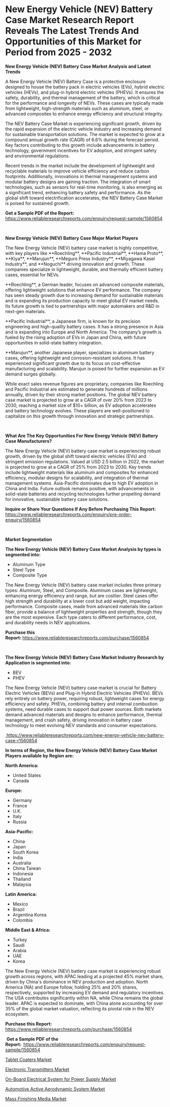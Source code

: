 <p><h1>New Energy Vehicle (NEV) Battery Case Market Research Report Reveals The Latest Trends And Opportunities of this Market for Period from 2025 - 2032</h1></p><p><strong>New Energy Vehicle (NEV) Battery Case Market Analysis and Latest Trends</strong></p>
<p><p>A New Energy Vehicle (NEV) Battery Case is a protective enclosure designed to house the battery pack in electric vehicles (EVs), hybrid electric vehicles (HEVs), and plug-in hybrid electric vehicles (PHEVs). It ensures the safety, durability, and thermal management of the battery, which is critical for the performance and longevity of NEVs. These cases are typically made from lightweight, high-strength materials such as aluminum, steel, or advanced composites to enhance energy efficiency and structural integrity.</p><p>The NEV Battery Case Market is experiencing significant growth, driven by the rapid expansion of the electric vehicle industry and increasing demand for sustainable transportation solutions. The market is expected to grow at a compound annual growth rate (CAGR) of 6.6% during the forecast period. Key factors contributing to this growth include advancements in battery technology, government incentives for EV adoption, and stringent safety and environmental regulations.</p><p>Recent trends in the market include the development of lightweight and recyclable materials to improve vehicle efficiency and reduce carbon footprints. Additionally, innovations in thermal management systems and modular battery designs are gaining traction. The integration of smart technologies, such as sensors for real-time monitoring, is also emerging as a significant trend, enhancing battery safety and performance. As the global shift toward electrification accelerates, the NEV Battery Case Market is poised for sustained growth.</p></p>
<p><strong>Get a Sample PDF of the Report:&nbsp;</strong> <a href="https://www.reliableresearchreports.com/enquiry/request-sample/1560854?utm_campaign=13&utm_medium=2&utm_source=Github&utm_content=ia&utm_term=23012025&utm_id=new-energy-vehicle-nev-battery-case">https://www.reliableresearchreports.com/enquiry/request-sample/1560854</a></p>
<p>&nbsp;</p>
<p><strong>New Energy Vehicle (NEV) Battery Case Major Market Players</strong></p>
<p><p>The New Energy Vehicle (NEV) battery case market is highly competitive, with key players like **Roechling**, **Pacific Industrial**, **Hama Proto**, **Kiya**, **Marujun**, **Meguro Press Industry**, **Miyagawa Kasei Industry**, and **Noguchi** driving innovation and growth. These companies specialize in lightweight, durable, and thermally efficient battery cases, essential for NEVs.</p><p>**Roechling**, a German leader, focuses on advanced composite materials, offering lightweight solutions that enhance EV performance. The company has seen steady growth due to increasing demand for sustainable materials and is expanding its production capacity to meet global EV market needs. Its future growth is tied to partnerships with major automakers and R&D in next-gen materials.</p><p>**Pacific Industrial**, a Japanese firm, is known for its precision engineering and high-quality battery cases. It has a strong presence in Asia and is expanding into Europe and North America. The company’s growth is fueled by the rising adoption of EVs in Japan and China, with future opportunities in solid-state battery integration.</p><p>**Marujun**, another Japanese player, specializes in aluminum battery cases, offering lightweight and corrosion-resistant solutions. It has experienced significant growth due to its focus on cost-effective manufacturing and scalability. Marujun is poised for further expansion as EV demand surges globally.</p><p>While exact sales revenue figures are proprietary, companies like Roechling and Pacific Industrial are estimated to generate hundreds of millions annually, driven by their strong market positions. The global NEV battery case market is projected to grow at a CAGR of over 20% from 2023 to 2030, reaching a market size of $10+ billion, as EV adoption accelerates and battery technology evolves. These players are well-positioned to capitalize on this growth through innovation and strategic partnerships.</p></p>
<p>&nbsp;</p>
<p><strong>What Are The Key Opportunities For New Energy Vehicle (NEV) Battery Case Manufacturers?</strong></p>
<p><p>The New Energy Vehicle (NEV) battery case market is experiencing robust growth, driven by the global shift toward electric vehicles (EVs) and stringent emission regulations. Valued at USD 2.5 billion in 2022, the market is projected to grow at a CAGR of 25% from 2023 to 2030. Key trends include lightweight materials like aluminum and composites for enhanced efficiency, modular designs for scalability, and integration of thermal management systems. Asia-Pacific dominates due to high EV adoption in China and India. Future outlook remains positive, with advancements in solid-state batteries and recycling technologies further propelling demand for innovative, sustainable battery case solutions.</p></p>
<p><strong>Inquire or Share Your Questions If Any Before Purchasing This Report:</strong> <a href="https://www.reliableresearchreports.com/enquiry/pre-order-enquiry/1560854?utm_campaign=13&utm_medium=2&utm_source=Github&utm_content=ia&utm_term=23012025&utm_id=new-energy-vehicle-nev-battery-case">https://www.reliableresearchreports.com/enquiry/pre-order-enquiry/1560854</a></p>
<p>&nbsp;</p>
<p><strong>Market Segmentation</strong></p>
<p><strong>The New Energy Vehicle (NEV) Battery Case Market Analysis by types is segmented into:</strong></p>
<p><ul><li>Aluminum Type</li><li>Steel Type</li><li>Composite Type</li></ul></p>
<p><p>The New Energy Vehicle (NEV) battery case market includes three primary types: Aluminum, Steel, and Composite. Aluminum cases are lightweight, enhancing energy efficiency and range, but are costlier. Steel cases offer high strength and durability at a lower cost but add weight, impacting performance. Composite cases, made from advanced materials like carbon fiber, provide a balance of lightweight properties and strength, though they are the most expensive. Each type caters to different performance, cost, and durability needs in NEV applications.</p></p>
<p><strong>Purchase this Report:&nbsp;</strong><a href="https://www.reliableresearchreports.com/purchase/1560854?utm_campaign=13&utm_medium=2&utm_source=Github&utm_content=ia&utm_term=23012025&utm_id=new-energy-vehicle-nev-battery-case">https://www.reliableresearchreports.com/purchase/1560854</a></p>
<p>&nbsp;</p>
<p><strong>The New Energy Vehicle (NEV) Battery Case Market Industry Research by Application is segmented into:</strong></p>
<p><ul><li>BEV</li><li>PHEV</li></ul></p>
<p><p>The New Energy Vehicle (NEV) battery case market is crucial for Battery Electric Vehicles (BEVs) and Plug-in Hybrid Electric Vehicles (PHEVs). BEVs rely entirely on battery power, requiring robust, lightweight cases for energy efficiency and safety. PHEVs, combining battery and internal combustion systems, need durable cases to support dual power sources. Both markets demand advanced materials and designs to enhance performance, thermal management, and crash safety, driving innovation in battery case technology to meet evolving NEV standards and consumer expectations.</p></p>
<p><a href="https://www.reliableresearchreports.com/new-energy-vehicle-nev-battery-case-r1560854?utm_campaign=13&utm_medium=2&utm_source=Github&utm_content=ia&utm_term=23012025&utm_id=new-energy-vehicle-nev-battery-case">&nbsp;https://www.reliableresearchreports.com/new-energy-vehicle-nev-battery-case-r1560854</a></p>
<p><strong>In terms of Region, the New Energy Vehicle (NEV) Battery Case Market Players available by Region are:</strong></p>
<p>
    <p> <strong> North America: </strong>
        <ul>
            <li>United States</li>
            <li>Canada</li>
        </ul>
        </p> 
    <p> <strong> Europe: </strong>
        <ul>
            <li>Germany</li>
            <li>France</li>
            <li>U.K.</li>
            <li>Italy</li>
            <li>Russia</li>
        </ul>
        </p> 
    <p> <strong> Asia-Pacific: </strong>
        <ul>
            <li>China</li>
            <li>Japan</li>
            <li>South Korea</li>
            <li>India</li>
            <li>Australia</li>
            <li>China Taiwan</li>
            <li>Indonesia</li>
            <li>Thailand</li>
            <li>Malaysia</li>
        </ul>
        </p> 
    <p> <strong> Latin America: </strong>
        <ul>
            <li>Mexico</li>
            <li>Brazil</li>
            <li>Argentina Korea</li>
            <li>Colombia</li>
        </ul>
        </p> 
    <p> <strong> Middle East & Africa: </strong>
        <ul>
            <li>Turkey</li>
            <li>Saudi</li>
            <li>Arabia</li>
            <li>UAE</li>
            <li>Korea</li>
        </ul>
    </p>
    </p>
<p><p>The New Energy Vehicle (NEV) battery case market is experiencing robust growth across regions, with APAC leading at a projected 45% market share, driven by China's dominance in NEV production and adoption. North America (NA) and Europe follow, holding 25% and 20% shares, respectively, supported by increasing EV demand and regulatory incentives. The USA contributes significantly within NA, while China remains the global leader. APAC is expected to dominate, with China alone accounting for over 35% of the global market valuation, reflecting its pivotal role in the NEV ecosystem.</p></p>
<p><strong>Purchase this Report: </strong><a href="https://www.reliableresearchreports.com/purchase/1560854?utm_campaign=13&utm_medium=2&utm_source=Github&utm_content=ia&utm_term=23012025&utm_id=new-energy-vehicle-nev-battery-case">https://www.reliableresearchreports.com/purchase/1560854</a></p>
<p>&nbsp;<strong>Get a Sample PDF of the Report:&nbsp;&nbsp;</strong><a href="https://www.reliableresearchreports.com/enquiry/request-sample/1560854?utm_campaign=13&utm_medium=2&utm_source=Github&utm_content=ia&utm_term=23012025&utm_id=new-energy-vehicle-nev-battery-case">https://www.reliableresearchreports.com/enquiry/request-sample/1560854</a></p>
<p><strong></strong></p>
<p><p><a href="https://www.linkedin.com/pulse/tablet-coaters-market-growth-from-2025-2032-projected-135-jcjjc?utm_campaign=13&utm_medium=2&utm_source=Github&utm_content=ia&utm_term=23012025&utm_id=new-energy-vehicle-nev-battery-case">Tablet Coaters Market</a></p><p><a href="https://www.linkedin.com/pulse/future-electronic-transmitters-market-revenue-worth-cagr-xlb1f?utm_campaign=13&utm_medium=2&utm_source=Github&utm_content=ia&utm_term=23012025&utm_id=new-energy-vehicle-nev-battery-case">Electronic Transmitters Market</a></p><p><a href="https://github.com/rosamariarocque98/Market-Research-Report-List-1/blob/main/on-board-electrical-system-for-power-supply-market.md?utm_campaign=13&utm_medium=2&utm_source=Github&utm_content=ia&utm_term=23012025&utm_id=new-energy-vehicle-nev-battery-case">On-Board Electrical System for Power Supply Market</a></p><p><a href="https://github.com/MariaWashington76/Market-Research-Report-List-1/blob/main/automotive-active-aerodynamic-system-market.md?utm_campaign=13&utm_medium=2&utm_source=Github&utm_content=ia&utm_term=23012025&utm_id=new-energy-vehicle-nev-battery-case">Automotive Active Aerodynamic System Market</a></p><p><a href="https://www.linkedin.com/pulse/mass-finishing-media-market-size-growing-cagr-82-forecast-bkpuc?utm_campaign=13&utm_medium=2&utm_source=Github&utm_content=ia&utm_term=23012025&utm_id=new-energy-vehicle-nev-battery-case">Mass Finishing Media Market</a></p></p>